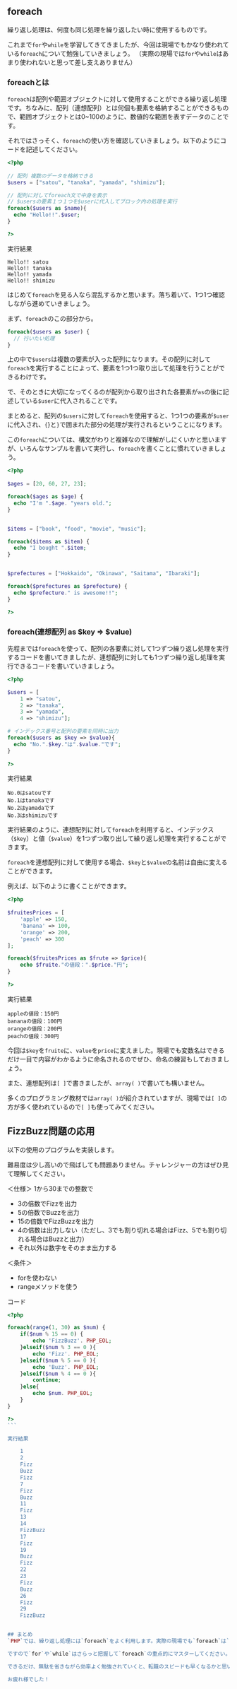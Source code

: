## foreach

繰り返し処理は、何度も同じ処理を繰り返したい時に使用するものです。

これまで`for`や`while`を学習してきてきましたが、今回は現場でもかなり使われている`foreach`について勉強していきましょう。
（実際の現場では`for`や`while`はあまり使われないと思って差し支えありません）

### foreachとは

`foreach`は配列や範囲オブジェクトに対して使用することができる繰り返し処理です。ちなみに、配列（連想配列）とは何個も要素を格納することができるもので、範囲オブジェクトとは0~100のように、数値的な範囲を表すデータのことです。

それではさっそく、`foreach`の使い方を確認していきましょう。以下のようにコードを記述してください。

```php
<?php
    
// 配列 複数のデータを格納できる
$users = ["satou", "tanaka", "yamada", "shimizu"];

// 配列に対してforeach文で中身を表示
// $usersの要素１つ１つを$userに代入してブロック内の処理を実行
foreach($users as $name){
  echo "Hello!!".$user;
}

?>
```

実行結果

    Hello!! satou
    Hello!! tanaka
    Hello!! yamada
    Hello!! shimizu

はじめて`foreach`を見る人なら混乱するかと思います。落ち着いて、1つ1つ確認しながら進めていきましょう。

まず、`foreach`のこの部分から。

```php
foreach($users as $user) {
  // 行いたい処理
}
```

上の中で`$users`は複数の要素が入った配列になります。その配列に対して`foreach`を実行することによって、要素を1つ1つ取り出して処理を行うことができるわけです。

で、そのときに大切になってくるのが配列から取り出された各要素が`as`の後に記述している`$user`に代入されることです。

まとめると、配列の`$users`に対して`foreach`を使用すると、1つ1つの要素が`$user`に代入され、`{`}と`}`で囲まれた部分の処理が実行されるということになります。

この`foreach`については、構文がわりと複雑なので理解がしにくいかと思いますが、いろんなサンプルを書いて実行し、`foreach`を書くことに慣れていきましょう。

```php
<?php
    
$ages = [20, 60, 27, 23];

foreach($ages as $age) {
  echo "I'm ".$age. "years old.";
}


$items = ["book", "food", "movie", "music"];

foreach($items as $item) {
  echo "I bought ".$item;
}


$prefectures = ["Hokkaido", "Okinawa", "Saitama", "Ibaraki"];

foreach($prefectures as $prefecture) {
  echo $prefecture." is awesome!!";
}

?>
```

### foreach(連想配列 as $key => $value)

先程までは`foreach`を使って、配列の各要素に対して1つずつ繰り返し処理を実行するコードを書いてきましたが、連想配列に対しても1つずつ繰り返し処理を実行できるコードを書いていきましょう。

```php
<?php

$users = [
    1 => "satou",
    2 => "tanaka",
    3 => "yamada",
    4 => "shimizu"];

# インデックス番号と配列の要素を同時に出力
foreach($users as $key => $value){
  echo "No.".$key."は".$value."です";
}
    
?>
```

実行結果

    No.0はsatouです
    No.1はtanakaです
    No.2はyamadaです
    No.3はshimizuです

実行結果のように、連想配列に対して`foreach`を利用すると、インデックス（`$key`）と値（`$value`）を1つずつ取り出して繰り返し処理を実行することができます。

`foreach`を連想配列に対して使用する場合、`$key`と`$value`の名前は自由に変えることができます。

例えば、以下のように書くことができます。

```php
<?php
    
$fruitesPrices = [
	'apple' => 150,
	'banana' => 100,
	'orange' => 200,
	'peach' => 300
];

foreach($fruitesPrices as $frute => $price){
    echo $fruite."の値段：".$price."円";
}
    
?>
```

実行結果

    appleの値段：150円
    bananaの値段：100円
    orangeの値段：200円
    peachの値段：300円

今回は`$key`を`fruite`に、`value`を`price`に変えました。現場でも変数名はできるだけ一目で内容がわかるように命名されるのでぜひ、命名の練習もしておきましょう。

また、連想配列は`[ ]`で書きましたが、`array( )`で書いても構いません。

多くのプログラミング教材では`array( )`が紹介されていますが、現場では`[ ]`の方が多く使われているので`[ ]`も使ってみてください。

## FizzBuzz問題の応用
以下の使用のプログラムを実装します。

難易度は少し高いので飛ばしても問題ありません。チャレンジャーの方はぜひ見て理解してください。

＜仕様＞
1から30までの整数で

- 3の倍数でFizzを出力
- 5の倍数でBuzzを出力
- 15の倍数でFizzBuzzを出力
- 4の倍数は出力しない（ただし、3でも割り切れる場合はFizz、5でも割り切れる場合はBuzzと出力）
- それ以外は数字をそのまま出力する

＜条件＞

- forを使わない
- rangeメソッドを使う

コード

````php
<?php

foreach(range(1, 30) as $num) {
    if($num % 15 == 0) {
        echo 'FizzBuzz'. PHP_EOL;
    }elseif($num % 3 == 0 ){
        echo 'Fizz'. PHP_EOL;
    }elseif($num % 5 == 0 ){
        echo 'Buzz'. PHP_EOL;
    }elseif($num % 4 == 0 ){
        continue;
    }else{
        echo $num. PHP_EOL;
    }
}

?>
```

実行結果

    1
    2
    Fizz
    Buzz
    Fizz
    7
    Fizz
    Buzz
    11
    Fizz
    13
    14
    FizzBuzz
    17
    Fizz
    19
    Buzz
    Fizz
    22
    23
    Fizz
    Buzz
    26
    Fizz
    29
    FizzBuzz


## まとめ
`PHP`では、繰り返し処理には`foreach`をよく利用します。実際の現場でも`foreach`は`for`や`while`に比べ、かなりの頻度で登場しますのでぜひマスターしてください。

ですので`for`や`while`はさらっと把握して`foreach`の重点的にマスターしてください。

できるだけ、無駄を省きながら効率よく勉強されていくと、転職のスピードも早くなるかと思います。ぜひ、ショートカットしながら勉強を進めて行ってください。

お疲れ様でした！
